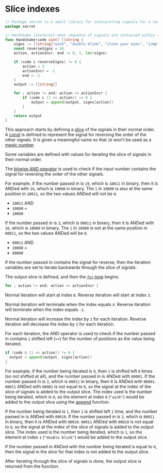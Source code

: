 # Slice indexes

```go
// Package secret is a small library for interpreting signals for a secret greeting
package secret

// Handshake interprets what sequence of signals are contained within the number passed in
func Handshake(code uint) []string {
	signs := []string{"wink", "double blink", "close your eyes", "jump"}
	const reverseSigns = 16
	action, actionIncr, end := 0, 1, len(signs)

	if (code & reverseSigns) != 0 {
		action = 3
		actionIncr = -1
		end = -1
	}
	output := []string{}

	for ; action != end; action += actionIncr {
		if (code & (1 << action)) != 0 {
			output = append(output, signs[action])
		}
	}
	return output
}
```

This approach starts by defining a [slice][slice] of the signals in their normal order.
A [const][const] is defined to represent the signal for reversing the order of the other signals.
It is given a meaningful name so that `16` won't be used as a [magic number][magic-number].

Some variables are defined with values for iterating the slice of signals in their normal order.

The [bitwise AND operator][bitwise-operators] is used to check if the input number contains the signal for reversing the order of the other signals.

For example, if the number passed in is `19`, which is `10011` in binary, then it is ANDed with `16`, which is `10000` in binary.
The `1` in `10000` is also at the same position in `10011`, so the two values ANDed will not be `0`.
- `10011` AND
- `10000` =
- `10000`

If the number passed in is `3`, which is `00011` in binary, then it is ANDed with `16`, which is `10000` in binary.
The `1` in `10000` is not at the same position in `00011`, so the two values ANDed will be `0`.
- `00011` AND
- `10000` =
- `00000`

If the number passed in contains the signal for reverse, then the iteration variables are set to iterate backwards through the slice of signals.

The output slice is defined, and then the [`for` loop][for-loop] begins.

```go
for ; action != end; action += actionIncr {
```

Normal iteration will start at index `0`.
Reverse iteration will start at index `3`.

Normal iteration will terminate when the index equals `4`.
Reverse iteration will terminate when the index equals `-1`.

Normal iteration will increase the index by `1` for each iteration.
Reverse iteration will decrease the index by `1` for each iteration.

For each iteration, the AND operator is used to check if the number passed in contains `1` shifted left (`<<`) for the number of positions
as the value being iterated.

```go
if (code & (1 << action)) != 0 {
  output = append(output, signs[action])
}
```

For example, if the number being iterated is `0`, then `1` is shifted left `0` times (so not shifted at all), and the number passed in is ANDed with `00001`.
If the number passed in is `3`, which is `00011` in binary, then it is ANDed with `00001`.
`00011` ANDed with `00001` is not equal to `0`, so the signal at the index of the slice of signals is added to the output slice.
The index used is the number being iterated, which is `0`, so the element at index `0` (`"wink"`) would be added to the output slice
using the [append][append] function.

If the number being iterated is `1`, then `1` is shifted left `1` time, and the number passed in is ANDed with `00010`.
If the number passed in is `3`, which is `00011` in binary, then it is ANDed with `00010`.
`00011` ANDed with `00010` is not equal to `0`, so the signal at the index of the slice of signals is added to the output slice.
The index used is the number being iterated, which is `1`, so the element at index `1` (`"double blink"`) would be added to the output slice.

If the number passed in ANDed with the number being iterated is equal to `0`, then the signal in the slice for that index is not added to the output slice.

After iterating through the slice of signals is done, the output slice is returned from the function.

[slice]: https://go.dev/tour/moretypes/7
[const]: https://go.dev/tour/basics/15
[magic-number]: https://en.wikipedia.org/wiki/Magic_number_(programming)
[bitwise-operators]: https://www.tutorialspoint.com/go/go_bitwise_operators.htm
[for-loop]: https://go.dev/tour/flowcontrol/1
[append]: https://go.dev/tour/moretypes/15
